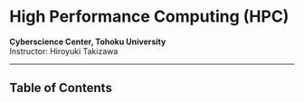 # High Performance Computing (HPC)
**Cyberscience Center, Tohoku University**  
Instructor: Hiroyuki Takizawa

---

## Table of Contents